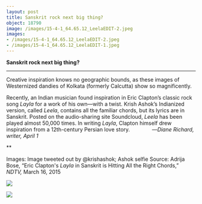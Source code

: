 ```yaml
---
layout: post
title: Sanskrit rock next big thing?
object: 18790
image: /images/15-4-1_64.65.12_LeelaEDIT-2.jpeg
images:
- /images/15-4-1_64.65.12_LeelaEDIT-2.jpeg
- /images/15-4-1_64.65.12_LeelaEDIT-1.jpeg
---
```

**Sanskrit rock next big thing?**

****

Creative inspiration knows no geographic bounds, as these images of Westernized dandies of Kolkata (formerly Calcutta) show so magnificently. 

Recently, an Indian musician found inspiration in Eric Clapton’s classic rock song *Layla* for a work of his own—with a twist. Krish Ashok’s Indianized version, called *Leela*, contains all the familiar chords, but its lyrics are in Sanskrit. Posted on the audio-sharing site Soundcloud, *Leela* has been played almost 50,000 times. In writing *Layla*, Clapton himself drew inspiration from a 12th-century Persian love story.               —*Diane Richard, writer, April 1*

**

Images: Image tweeted out by @krishashok; Ashok selfie
 Source: Adrija Bose, “Eric Clapton's *Layla* in Sanskrit is Hitting All the Right Chords,” *NDTV,* March 16, 2015

![]({{siteurl.base}}/images/15-4-1_64.65.12_LeelaEDIT-2.jpeg)

![]({{siteurl.base}}/images/15-4-1_64.65.12_LeelaEDIT-1.jpeg)

